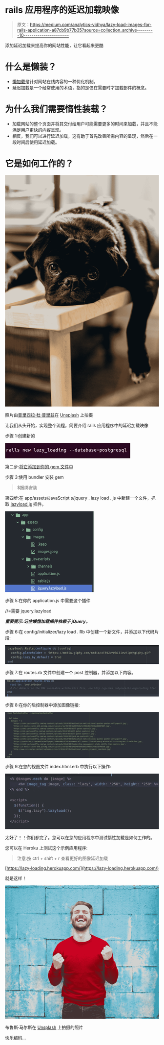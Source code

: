 # rails 应用程序的延迟加载映像

> 原文：<https://medium.com/analytics-vidhya/lazy-load-images-for-rails-application-a87cb9b77b35?source=collection_archive---------10----------------------->

添加延迟加载来提高你的网站性能，让它看起来更酷

# 什么是懒装？

*   [懒加载](https://developers.google.com/web/fundamentals/performance/lazy-loading-guidance/images-and-video)是针对网站在线内容的一种优化机制。
*   延迟加载是一个经常使用的术语，指的是仅在需要时才加载部件的概念。

# 为什么我们需要惰性装载？

*   加载网站的整个页面并将其交付给用户可能需要更多的时间来加载，并且不能满足用户更快的内容呈现。
*   相反，我们可以进行延迟加载，这有助于首先改善所需内容的呈现，然后在一段时间后使用延迟加载。

# 它是如何工作的？

![](img/908e6e9556945072186800b980f3821d.png)

照片由[普里西拉·杜·普里兹](https://unsplash.com/@priscilladupreez?utm_source=medium&utm_medium=referral)在 [Unsplash](https://unsplash.com?utm_source=medium&utm_medium=referral) 上拍摄

让我们从头开始，实现整个流程，简要介绍 rails 应用程序中的延迟加载映像

步骤 1:创建新的

![](img/6549ddb2f3a5610181690a9e1aeb5415.png)

第二步:[将它添加到你的 gem 文件中](https://github.com/jassa/lazyload-rails)

步骤 3:使用 bundler 安装 gem

> $捆绑安装

第四步:在 app/assets/JavaScript s/jquery . lazy load . js 中新建一个文件，抓取 [lazyload.js](https://github.com/tuupola/lazyload) 插件。

![](img/50ebc140759b0fa2428291961d2ce79d.png)

步骤 5:在你的 application.js 中需要这个插件

//=需要 jquery.lazyload

***重要提示:记住懒惰加载插件依赖于 jQuery。***

步骤 6:在 config/initializer/lazy load . Rb 中创建一个新文件，并添加以下代码片段:

![](img/ad5f4742cb6c32267dd42cb5602e23da.png)

步骤 7:在 routes.rb 文件中创建一个 post 控制器，并添加以下内容。

![](img/372d8d38d45c18f95abf4b4664f42985.png)

步骤 8:在你的后控制器中添加图像链接:

![](img/cc04bbfd71652bb99967c1977e9f5adb.png)

步骤 9:在您的视图文件 index.html.erb 中执行以下操作:

![](img/53724b401569d231ffbb988eb162871c.png)

太好了！！你们都完了。您可以在您的应用程序中测试惰性加载是如何工作的。

您可以在 Heroku 上测试这个示例应用程序:

> 注意:按 ctrl + shift + r 查看更好的图像延迟加载

[https://lazy-loading.herokuapp.com/](https://lazy-loading.herokuapp.com/)

就是这样！

![](img/4e3722c166181d9e99fcd0dccb730514.png)

布鲁斯·马尔斯在 [Unsplash](https://unsplash.com?utm_source=medium&utm_medium=referral) 上拍摄的照片

快乐编码…
